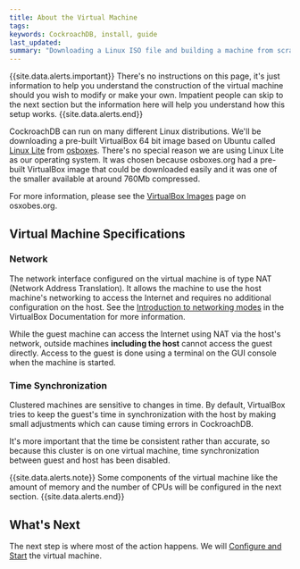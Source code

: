 ```yaml
---
title: About the Virtual Machine
tags: 
keywords: CockroachDB, install, guide
last_updated: 
summary: "Downloading a Linux ISO file and building a machine from scratch can take a while and be prone to errors. We'll be using a pre-built VirtualBox disk image containing an installed version of a Linux distribution to save time."
---
```


{{site.data.alerts.important}}
There's no instructions on this page, it's just information to help you understand the construction of the virtual machine should you wish to modify or make your own. Impatient people can skip to the next section but the information here will help you understand how this setup works.
{{site.data.alerts.end}}

CockroachDB can run on many different Linux distributions. We'll be downloading a pre-built VirtualBox 64 bit image based on Ubuntu called [Linux Lite](https://www.linuxliteos.com/) from [osboxes](http://www.osboxes.org/). There's no special reason we are using Linux Lite as our operating system. It was chosen because osboxes.org had a pre-built VirtualBox image that could be downloaded easily and it was one of the smaller available at around 760Mb compressed.

For more information, please see the [VirtualBox Images](http://www.osboxes.org/virtualbox-images/) page on osxobes.org.


## Virtual Machine Specifications

### Network

The network interface configured on the virtual machine is of type NAT (Network Address Translation). It allows the machine to use the host machine's networking to access the Internet and requires no additional configuration on the host. See the [Introduction to networking modes](https://www.virtualbox.org/manual/ch06.html#networkingmodes) in the VirtualBox Documentation for more information.

While the guest machine can access the Internet using NAT via the host's network, outside machines **including the host** cannot access the guest directly. Access to the guest is done using a terminal on the GUI console when the machine is started.


### Time Synchronization

Clustered machines are sensitive to changes in time. By default, VirtualBox tries to keep the guest's time in synchronization with the host by making small adjustments which can cause timing errors in CockroachDB. 

It's more important that the time be consistent rather than accurate, so because this cluster is on one virtual machine, time synchronization between guest and host has been disabled.

{{site.data.alerts.note}}
Some components of the virtual machine like the amount of memory and the number of CPUs will be configured in the next section. 
{{site.data.alerts.end}}


## What's Next

The next step is where most of the action happens. We will [Configure and Start](cockroach-vb-single_vm_install_and_configure) the virtual machine.
